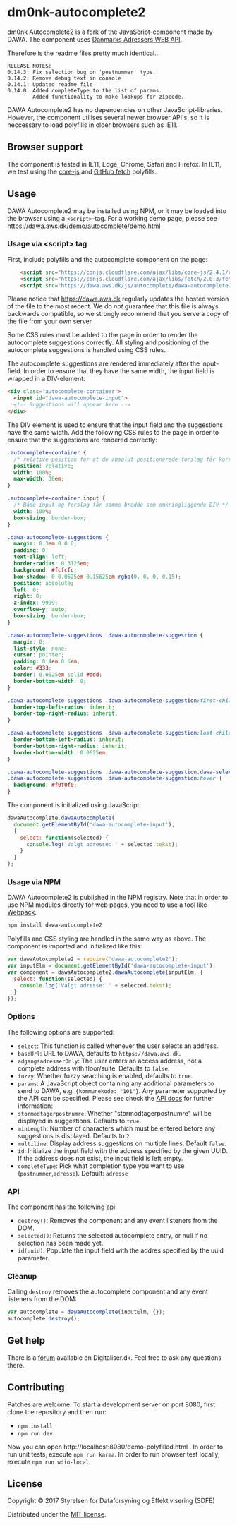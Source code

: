 # dm0nk-autocomplete2

dm0nk Autocomplete2 is a fork of the JavaScript-component made by DAWA. The component uses [Danmarks Adressers WEB API](https://dawa.aws.dk).

Therefore is the readme files pretty much identical...

```
RELEASE NOTES:
0.14.3: Fix selection bug on 'postnummer' type.
0.14.2: Remove debug text in console
0.14.1: Updated readme file
0.14.0: Added completeType to the list of params.
        Added functionality to make lookups for zipcode.
```

DAWA Autocomplete2 has no dependencies on other JavaScript-libraries. However, the component utilises
several newer browser API's, so it is neccessary to load polyfills in older browsers such as IE11.

## Browser support

The component is tested in IE11, Edge, Chrome, Safari and Firefox. In IE11, we test using the [core-js](https://github.com/zloirock/core-js) and [GitHub fetch](https://github.com/github/fetch) polyfills.

## Usage

DAWA Autocomplete2 may be installed using NPM, or it may be loaded into the browser using a `<script>`-tag.
For a working demo page, please see https://dawa.aws.dk/demo/autocomplete/demo.html

### Usage via &lt;script&gt; tag

First, include polyfills and the autocomplete component on the page:

```html
    <script src="https://cdnjs.cloudflare.com/ajax/libs/core-js/2.4.1/core.min.js"></script>
    <script src="https://cdnjs.cloudflare.com/ajax/libs/fetch/2.0.3/fetch.min.js"></script>
    <script src="https://dawa.aws.dk/js/autocomplete/dawa-autocomplete2.min.js"></script>
```

Please notice that https://dawa.aws.dk regularly updates the hosted version of the file
to the most recent. We do _not_ guarantee that this file is always backwards compatible, so
we strongly recommend that you serve a copy of the file from your own server.

Some CSS rules must be added to the page in order to render the autocomplete suggestions correctly.
All styling and positioning of the autocomplete suggestions is handled using CSS rules.

The autocomplete suggestions are rendered immediately after the input-field. In order to ensure that
they have the same width, the input field is wrapped in a DIV-element:

```html
<div class="autocomplete-container">
  <input id="dawa-autocomplete-input">
  <!-- Suggestions will appear here -->
</div>
```

The DIV element is used to ensure that the input field and the suggestions have the same width. Add the following
CSS rules to the page in order to ensure that the suggestions are rendered correctly:

```css
.autocomplete-container {
  /* relative position for at de absolut positionerede forslag får korrekt placering.*/
  position: relative;
  width: 100%;
  max-width: 30em;
}

.autocomplete-container input {
  /* Både input og forslag får samme bredde som omkringliggende DIV */
  width: 100%;
  box-sizing: border-box;
}

.dawa-autocomplete-suggestions {
  margin: 0.3em 0 0 0;
  padding: 0;
  text-align: left;
  border-radius: 0.3125em;
  background: #fcfcfc;
  box-shadow: 0 0.0625em 0.15625em rgba(0, 0, 0, 0.15);
  position: absolute;
  left: 0;
  right: 0;
  z-index: 9999;
  overflow-y: auto;
  box-sizing: border-box;
}

.dawa-autocomplete-suggestions .dawa-autocomplete-suggestion {
  margin: 0;
  list-style: none;
  cursor: pointer;
  padding: 0.4em 0.6em;
  color: #333;
  border: 0.0625em solid #ddd;
  border-bottom-width: 0;
}

.dawa-autocomplete-suggestions .dawa-autocomplete-suggestion:first-child {
  border-top-left-radius: inherit;
  border-top-right-radius: inherit;
}

.dawa-autocomplete-suggestions .dawa-autocomplete-suggestion:last-child {
  border-bottom-left-radius: inherit;
  border-bottom-right-radius: inherit;
  border-bottom-width: 0.0625em;
}

.dawa-autocomplete-suggestions .dawa-autocomplete-suggestion.dawa-selected,
.dawa-autocomplete-suggestions .dawa-autocomplete-suggestion:hover {
  background: #f0f0f0;
}
```

The component is initialized using JavaScript:

```javascript
dawaAutocomplete.dawaAutocomplete(
  document.getElementById('dawa-autocomplete-input'),
  {
    select: function(selected) {
      console.log('Valgt adresse: ' + selected.tekst);
    }
  }
);
```

### Usage via NPM

DAWA Autocomplete2 is published in the NPM registry. Note that in order to use NPM modules directly for web pages,
you need to use a tool like [Webpack](https://webpack.github.io/).

```bash
npm install dawa-autocomplete2
```

Polyfills and CSS styling are handled in the same way as above.
The component is imported and initialized like this:

```javascript
var dawaAutocomplete2 = require('dawa-autocomplete2');
var inputElm = document.getElementById('dawa-autocomplete-input');
var component = dawaAutocomplete2.dawaAutocomplete(inputElm, {
  select: function(selected) {
    console.log('Valgt adresse: ' + selected.tekst);
  }
});
```

### Options

The following options are supported:

- `select`: This function is called whenever the user selects an address.
- `baseUrl`: URL to DAWA, defaults to `https://dawa.aws.dk`.
- `adgangsadresserOnly`: The user enters an access address, not a complete address with floor/suite. Defaults to `false`.
- `fuzzy`: Whether fuzzy searching is enabled, defaults to `true`.
- `params`: A JavaScript object containing any additional parameters to send to DAWA, e.g. `{kommunekode: "101"}`. Any parameter supported by the API can be specified. Please see check the [API docs](http://dawa.aws.dk/dok/api/autocomplete#autocomplete) for further information:
- `stormodtagerpostnumre`: Whether "stormodtagerpostnumre" will be displayed in suggestions. Defaults to `true`.
- `minLength`: Number of characters which must be entered before any suggestions is displayed. Defaults to `2`.
- `multiline`: Display address suggestions on multiple lines. Default `false`.
- `id`: Initialize the input field with the address specified by the given UUID. If the address does not exist, the input field is left empty.
- `completeType`: Pick what completion type you want to use (`postnummer`,`adresse`). Default: `adresse`

### API

The component has the following api:

- `destroy()`: Removes the component and any event listeners from the DOM.
- `selected()`: Returns the selected autocomplete entry, or null if no selection has been made yet.
- `id(uuid)`: Populate the input field with the addres specified by the uuid parameter.

### Cleanup

Calling `destroy` removes the autocomplete component and any event listeners from the DOM:

```javascript
var autocomplete = dawaAutocomplete(inputElm, {});
autocomplete.destroy();
```

## Get help

There is a [forum](https://digitaliser.dk/group/334445/forum) available on Digitaliser.dk.
Feel free to ask any questions there.

## Contributing

Patches are welcome. To start a development server on port 8080, first clone the repository and then run:

- `npm install`
- `npm run dev`

Now you can open http://localhost:8080/demo-polyfilled.html . In order to run unit tests, execute `npm run karma`.
In order to run browser test locally, execute `npm run wdio-local`.

## License

Copyright © 2017 Styrelsen for Dataforsyning og Effektivisering (SDFE)

Distributed under the [MIT license](https://opensource.org/licenses/MIT).
